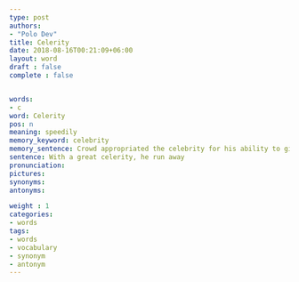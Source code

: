 ```yaml
---
type: post
authors:
- "Polo Dev"
title: Celerity
date: 2018-08-16T00:21:09+06:00
layout: word
draft : false
complete : false


words:
- c
word: Celerity
pos: n
meaning: speedily
memory_keyword: celebrity
memory_sentence: Crowd appropriated the celebrity for his ability to give autograph speedily
sentence: With a great celerity, he run away
pronunciation:
pictures:
synonyms:
antonyms:

weight : 1
categories:
- words
tags:
- words
- vocabulary
- synonym
- antonym
---
```

